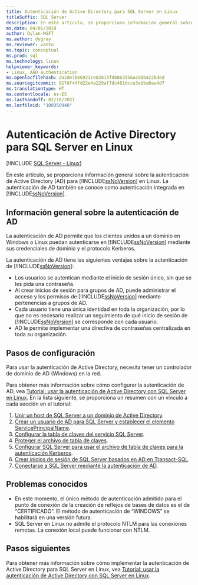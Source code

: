 ```yaml
---
title: Autenticación de Active Directory para SQL Server en Linux
titleSuffix: SQL Server
description: En este artículo, se proporciona información general sobre la autenticación de Active Directory para SQL Server en Linux.
ms.date: 04/01/2019
author: Dylan-MSFT
ms.author: dygray
ms.reviewer: vanto
ms.topic: conceptual
ms.prod: sql
ms.technology: linux
helpviewer_keywords:
- Linux, AAD authentication
ms.openlocfilehash: da2de7b66923ce82813fd8863556ac08b422bded
ms.sourcegitcommit: 917df4ffd22e4a229af7dc481dcce3ebba0aa4d7
ms.translationtype: HT
ms.contentlocale: es-ES
ms.lasthandoff: 02/10/2021
ms.locfileid: "100350948"
---
```

# <a name="active-directory-authentication-for-sql-server-on-linux"></a>Autenticación de Active Directory para SQL Server en Linux

[!INCLUDE [SQL Server - Linux](../includes/applies-to-version/sql-linux.md)]

En este artículo, se proporciona información general sobre la autenticación de Active Directory (AD) para [!INCLUDE[ssNoVersion](../includes/ssnoversion-md.md)] en Linux. La autenticación de AD también se conoce como autenticación integrada en [!INCLUDE[ssNoVersion](../includes/ssnoversion-md.md)].

## <a name="ad-authentication-overview"></a>Información general sobre la autenticación de AD

La autenticación de AD permite que los clientes unidos a un dominio en Windows o Linux puedan autenticarse en [!INCLUDE[ssNoVersion](../includes/ssnoversion-md.md)] mediante sus credenciales de dominio y el protocolo Kerberos.

La autenticación de AD tiene las siguientes ventajas sobre la autenticación de [!INCLUDE[ssNoVersion](../includes/ssnoversion-md.md)]:

- Los usuarios se autentican mediante el inicio de sesión único, sin que se les pida una contraseña.
- Al crear inicios de sesión para grupos de AD, puede administrar el acceso y los permisos de [!INCLUDE[ssNoVersion](../includes/ssnoversion-md.md)] mediante pertenencias a grupos de AD.  
- Cada usuario tiene una única identidad en toda la organización, por lo que no es necesario realizar un seguimiento de qué inicio de sesión de [!INCLUDE[ssNoVersion](../includes/ssnoversion-md.md)] se corresponde con cada usuario.   
- AD le permite implementar una directiva de contraseñas centralizada en toda su organización.

## <a name="configuration-steps"></a>Pasos de configuración

Para usar la autenticación de Active Directory, necesita tener un controlador de dominio de AD (Windows) en la red.

Para obtener más información sobre cómo configurar la autenticación de AD, vea [Tutorial: usar la autenticación de Active Directory con SQL Server en Linux](sql-server-linux-active-directory-authentication.md). En la lista siguiente, se proporciona un resumen con un vínculo a cada sección en el tutorial:

1. [Unir un host de SQL Server a un dominio de Active Directory](sql-server-linux-active-directory-join-domain.md).
1. [Crear un usuario de AD para SQL Server y establecer el elemento ServicePrincipalName](sql-server-linux-active-directory-authentication.md#createuser).
1. [Configurar la tabla de claves del servicio SQL Server](sql-server-linux-active-directory-authentication.md#configurekeytab).
1. [Proteger el archivo de tabla de claves](sql-server-linux-active-directory-authentication.md#configurekeytab).
1. [Configurar SQL Server para usar el archivo de tabla de claves para la autenticación Kerberos](sql-server-linux-active-directory-authentication.md#configurekeytab).
1. [Crear inicios de sesión de SQL Server basados en AD en Transact-SQL](sql-server-linux-active-directory-authentication.md#createsqllogins).
1. [Conectarse a SQL Server mediante la autenticación de AD](sql-server-linux-active-directory-authentication.md#connect).

## <a name="known-issues"></a>Problemas conocidos

- En este momento, el único método de autenticación admitido para el punto de conexión de la creación de reflejos de bases de datos es el de “CERTIFICADO”. El método de autenticación de “WINDOWS” se habilitará en una versión futura.
- SQL Server en Linux no admite el protocolo NTLM para las conexiones remotas. La conexión local puede funcionar con NTLM.

## <a name="next-steps"></a>Pasos siguientes

Para obtener más información sobre cómo implementar la autenticación de Active Directory para SQL Server en Linux, vea [Tutorial: usar la autenticación de Active Directory con SQL Server en Linux](sql-server-linux-active-directory-authentication.md).
